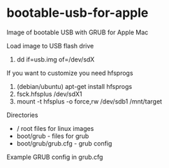 # bootable-usb-for-apple
Image of bootable USB with GRUB for Apple Mac


Load image to USB flash drive
1. dd if=usb.img of=/dev/sdX

If you want to customize you need hfsprogs
1. (debian/ubuntu) apt-get install hfsprogs
2. fsck.hfsplus /dev/sdX1
3. mount -t hfsplus -o force,rw /dev/sdb1 /mnt/target

Directories
- / root files for linux images
- boot/grub - files for grub
- boot/grub/grub.cfg - grub config

Example GRUB config in grub.cfg
